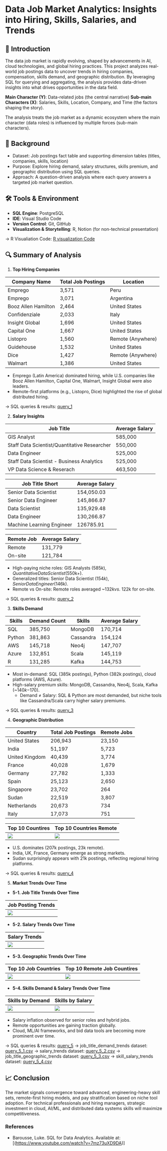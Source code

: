 # Data Job Market Analytics: Insights into Hiring, Skills, Salaries, and Trends
## 📌 Introduction
The data job market is rapidly evolving, shaped by advancements in AI, cloud technologies, and global hiring practices. This project analyzes real-world job postings data to uncover trends in hiring companies, compensation, skills demand, and geographic distribution. By leveraging SQL for querying and aggregating, the analysis provides data-driven insights into what drives opportunities in the data field.

**Main Character (Y)**: Data-related jobs (the central narrative)
**Sub-main Characters (X)**: Salaries, Skills, Location, Company, and Time (the factors shaping the story).

The analysis treats the job market as a dynamic ecosystem where the main character (data roles) is influenced by multiple forces (sub-main characters).

## 📂 Background
* Dataset: Job postings fact table and supporting dimension tables (titles, companies, skills, location)
* Purpose: Explore hiring demand, salary structures, skills premium, and geographic distribution using SQL queries.
* Approach: A question-driven analysis where each query answers a targeted job market question.

## 🛠 Tools & Environment
* **SQL Engine**: PostgreSQL
* **IDE**: Visual Studio Code
* **Version Control**: Git, GitHub
* **Visualization & Storytelling**: R, Notion (for non-technical presentation)

→ R Visualiation Code: [R visualization Code](/project_sql/query5_visualization.r)

## 🔍 Summary of Analysis
1. **Top Hiring Companies**

|     Company Name    | Total Job Postings |     Location      |
|---------------------|--------------------|-------------------|
| Emprego             | 3,571              | Peru              |
| Emprego             | 3,071              | Argentina         |
| Booz Allen Hamilton | 2,464              | United States     |
| Confidenziale       | 2,033              | Italy             |
| Insight Global      | 1,696              | United States     |
| Capital One         | 1,667              | United States     |
| Listopro            | 1,560              | Remote (Anywhere) |
| Guidehouse          | 1,532              | United States     |
| Dice                | 1,427              | Remote (Anywhere) |
| Walmart             | 1,386              | United States     |

* Emprego (Latin America) dominated hiring, while U.S. companies like Booz Allen Hamilton, Capital One, Walmart, Insight Global were also leaders.
* Remote-first platforms (e.g., Listopro, Dice) highlighted the rise of global distributed hiring.

→ SQL queries & results: [query_1](/project_sql/1_top_hiring_companies.sql)

2. **Salary Insights**

|                  Job Title                   |   Average Salary   |
|----------------------------------------------|--------------------|
| GIS Analyst                                  | 585,000            |
| Staff Data Scientist/Quantitative Researcher | 550,000            |
| Data Engineer                                | 525,000            |
| Staff Data Scientist - Business Analytics    | 525,000            |
| VP Data Science & Reserach                   | 463,500            |

|              Job Title Short                 |   Average Salary   |
|----------------------------------------------|--------------------|
| Senior Data Scientist                        | 154,050.03         |
| Senior Data Engineer                         | 145,866.87         |
| Data Scientist                               | 135,929.48         |
| Data Engineer                                | 130,266.87         |
| Machine Learning Engineer                    | 126785.91          |

|    Remote Job    |   Average Salary   | 
|------------------|--------------------|
| Remote           | 131,779            |
| On-site          | 121,784            |

* High-paying niche roles: GIS Analysts ($585k), Quantitative Data Scientist ($550k+).
* Generalized titles: Senior Data Scientist ($154k), Senior Data Engineer ($146k).
* Remote vs On-site: Remote roles averaged ~$132k vs. ~$122k for on-site.

→ SQL queries & results: [query_2](/project_sql/2_salary_insights.sql)

3. **Skills Demand**

|      Skills      |    Demand Count    |        Skills        |   Average Salary   |
|------------------|--------------------|----------------------|--------------------|
| SQL              | 385,750            | MongoDB              | 170,714            |
| Python           | 381,863            | Cassandra            | 154,124            |
| AWS              | 145,718            | Neo4j                | 147,707            |
| Azure            | 132,851            | Scala                | 145,119            |
| R                | 131,285            | Kafka                | 144,753            |

* Most in-demand: SQL (385k postings), Python (382k postings), cloud platforms (AWS, Azure).
* High-salary premium skills: MongoDB, Cassandra, Neo4j, Scala, Kafka (~$140k-$170).
  * Demand ≠ Salary: SQL & Python are most demanded, but niche tools like 
    Cassandra/Scala  carry higher salary premiums.

→ SQL queries & results: [query_3](/project_sql/3_skills_demand.sql)

4. **Geographic Distribution**

|       Country       | Total Job Postings |    Remote Jobs    |
|---------------------|--------------------|-------------------|
| United States       | 206,943            | 23,150            |
| India               | 51,197             | 5,723             |
| United Kingdom      | 40,439             | 3,774             |
| France              | 40,028             | 1,679             |
| Germany             | 27,782             | 1,333             |
| Spain               | 25,123             | 2,650             |
| Singapore           | 23,702             | 264               |
| Sudan               | 22,519             | 3,807             |
| Netherlands         | 20,673             | 734               |
| Italy               | 17,073             | 751               |

|            Top 10 Countires           |        Top 10 Countries Remote       |
|---------------------------------------|--------------------------------------|
|![](assets/4_1_top_countries.png)      | ![](assets/4_2_top_remote.png)       |

* U.S. dominates (207k postings, 23k remote).
* India, UK, France, Germany emerge as strong markets.
* Sudan surprisingly appears with 21k postings, reflecting regional hiring platforms.

→ SQL queries & results: [query_4](/project_sql/4_geographic_distribution.sql)

5. **Market Trends Over Time**

* **5-1. Job Title Trends Over Time**

|            Job Posting Trends         |
|---------------------------------------|
|![](assets/5_1_job_posting_trends.png) |

* **5-2. Salary Trends Over Time**

|              Salary Trends            |
|---------------------------------------|
|![](assets/5_2_salary_trends.png)      |

* **5-3. Geographic Trends Over Time**

|       Top 10 Job Countries      |  Top 10 Remote Job Countires  |
|---------------------------------|-------------------------------|
| ![](assets/5_3_country.png)     | ![](assets/5_3_remote.png)    |

* **5-4. Skills Demand & Salary Trends Over Time**

|        Skills by Demand          |         Skills by Salary           |
|----------------------------------|------------------------------------|
| ![](assets/5_4_skill_demand.png) | ![](assets/5_4_skill_salary.png)   |


* Salary inflation observed for senior roles and hybrid jobs.
* Remote opportunities are gaining traction globally.
* Cloud, ML/AI frameworks, and bid data tools are becoming more prominent over time.

→ SQL queries & results: [query_5](/project_sql/5_job_market_trends_over_time.sql)
→ job_title_demand_trends dataset: [query_5_1.csv](/project_sql/job_title_demand_trends.csv)
→ salary_trends dataset: [query_5_2.csv](/project_sql/salary_trends.csv)
→ job_title_geographic_trends dataset: [query_5_3.csv](/project_sql/job_title_geographic_trends.csv)
→ skill_salary_trends dataset: [query_5_4.csv](/project_sql/skill_salary_trends.csv)

## 📈 Conclusion
The market signals convergence toward advanced, engineering-heavy skill sets, remote-first hiring models, and pay stratification based on niche tool adoption. For technical professionals and hiring managers, strategic investment in cloud, AI/ML, and distributed data systems skills will maximize competitiveness.

### References
* Barousse, Luke. SQL for Data Analytics. Available at: [(https://www.youtube.com/watch?v=7mz73uXD9DA)]